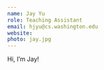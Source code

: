 ```yaml
---
name: Jay Yu
role: Teaching Assistant
email: hjyu@cs.washington.edu
website:
photo: jay.jpg
---
```


Hi, I’m Jay!
